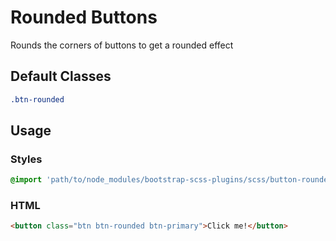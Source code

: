 # Rounded Buttons

Rounds the corners of buttons to get a rounded effect

## Default Classes

```scss
.btn-rounded
```

## Usage

### Styles

```scss
@import 'path/to/node_modules/bootstrap-scss-plugins/scss/button-rounded';
```

### HTML

```html
<button class="btn btn-rounded btn-primary">Click me!</button>
```
